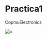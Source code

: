 # Practica1

CopmuElectronics

![x](https://https://www.york.ac.uk/media/study/courses/undergraduate/electronics/Yellow-circuit-EE-crop1200.jpg)
